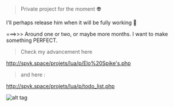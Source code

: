 > Private project for the moment :alien:

I'll perhaps release him when it will be fully working :turtle: 

===>>> Around one or two, or maybe more months. I want to make something PERFECT.

> Check my advancement here 

  http://spyk.space/projets/lua/p/Elo%20Spike's.php
  
> and here :

  http://spyk.space/projets/lua/p/todo_list.php

![alt tag](http://i.imgur.com/aA4Rzgy.png)
